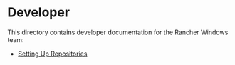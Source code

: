 # Developer

This directory contains developer documentation for the Rancher Windows team:

- [Setting Up Repositories](./setting_up_repositories.md)
